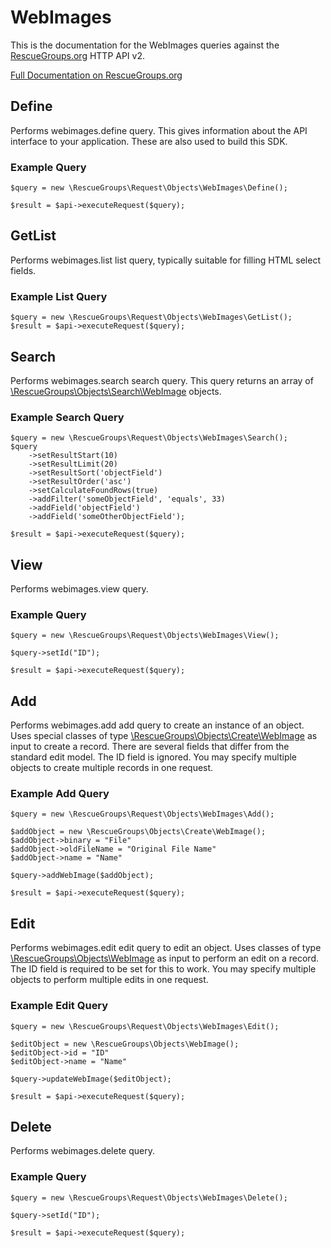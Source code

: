 # WebImages

This is the documentation for the WebImages queries against the [RescueGroups.org](https://www.rescuegroups.org/) HTTP API v2.

[Full Documentation on RescueGroups.org](https://userguide.rescuegroups.org/display/APIDG/Object+definitions#Objectdefinitions-webimages)

## Define
Performs webimages.define query. This gives information about the API interface to your application. These are also used to build this SDK.

### Example Query

    $query = new \RescueGroups\Request\Objects\WebImages\Define();

    $result = $api->executeRequest($query);
## GetList
Performs webimages.list list query, typically suitable for filling HTML select fields.

### Example List Query

    $query = new \RescueGroups\Request\Objects\WebImages\GetList();
    $result = $api->executeRequest($query);
## Search
Performs webimages.search search query. This query returns an array of [\RescueGroups\Objects\Search\WebImage](../../../src/Objects/Search/WebImage.php) objects.

### Example Search Query

    $query = new \RescueGroups\Request\Objects\WebImages\Search();
    $query
        ->setResultStart(10)
        ->setResultLimit(20)
        ->setResultSort('objectField')
        ->setResultOrder('asc')
        ->setCalculateFoundRows(true)
        ->addFilter('someObjectField', 'equals', 33)
        ->addField('objectField')
        ->addField('someOtherObjectField');

    $result = $api->executeRequest($query);
## View
Performs webimages.view query.

### Example Query

    $query = new \RescueGroups\Request\Objects\WebImages\View();

    $query->setId("ID");

    $result = $api->executeRequest($query);

## Add
Performs webimages.add add query to create an instance of an object. Uses special classes of type [\RescueGroups\Objects\Create\WebImage](../../../src/Objects/WebImage.php) as input to create a record. There are several fields that differ from the standard edit model. The ID field is ignored. You may specify multiple objects to create multiple records in one request.

### Example Add Query

    $query = new \RescueGroups\Request\Objects\WebImages\Add();

    $addObject = new \RescueGroups\Objects\Create\WebImage();
    $addObject->binary = "File"
    $addObject->oldFileName = "Original File Name"
    $addObject->name = "Name"

    $query->addWebImage($addObject);

    $result = $api->executeRequest($query);
## Edit
Performs webimages.edit edit query to edit an object. Uses classes of type [\RescueGroups\Objects\WebImage](../../../src/Objects/WebImage.php) as input to perform an edit on a record. The ID field is required to be set for this to work. You may specify multiple objects to perform multiple edits in one request.

### Example Edit Query

    $query = new \RescueGroups\Request\Objects\WebImages\Edit();

    $editObject = new \RescueGroups\Objects\WebImage();
    $editObject->id = "ID"
    $editObject->name = "Name"

    $query->updateWebImage($editObject);

    $result = $api->executeRequest($query);
## Delete
Performs webimages.delete query.

### Example Query

    $query = new \RescueGroups\Request\Objects\WebImages\Delete();

    $query->setId("ID");

    $result = $api->executeRequest($query);

